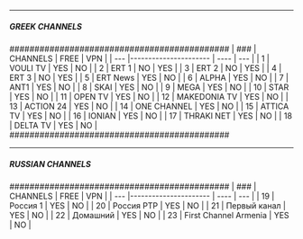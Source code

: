 --------------------------------------------
#####          GREEK CHANNELS          #####
############################################
| ### |        CHANNELS       | FREE | VPN |
| --- |---------------------- | ---- | --- |
|  1  | VOULI TV              | YES  | NO  |
|  2  | ERT 1                 | NO   | YES |
|  3  | ERT 2                 | NO   | YES |
|  4  | ERT 3                 | NO   | YES |
|  5  | ERT News              | YES  | NO  |
|  6  | ALPHA                 | YES  | NO  |
|  7  | ANT1                  | YES  | NO  |
|  8  | SKAI                  | YES  | NO  |
|  9  | MEGA                  | YES  | NO  |
| 10  | STAR                  | YES  | NO  |
| 11  | OPEN TV               | YES  | NO  |
| 12  | MAKEDONIA TV          | YES  | NO  |
| 13  | ACTION 24             | YES  | NO  |
| 14  | ONE CHANNEL           | YES  | NO  |
| 15  | ATTICA TV             | YES  | NO  |
| 16  | IONIAN                | YES  | NO  |
| 17  | THRAKI NET            | YES  | NO  |
| 18  | DELTA TV              | YES  | NO  |
############################################
____________________________________________

#####         RUSSIAN CHANNELS         #####
############################################
| ### |        CHANNELS       | FREE | VPN |
| --- |---------------------- | ---- | --- |
| 19  | Россия 1              | YES  | NO  |
| 20  | Россия PTP            | YES  | NO  |
| 21  | Первый канал          | YES  | NO  |
| 22  | Домашний              | YES  | NO  |
| 23  | First Channel Armenia | YES  | NO  |

